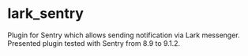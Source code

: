 # lark_sentry
Plugin for Sentry which allows sending notification via Lark messenger.  Presented plugin tested with Sentry from 8.9 to 9.1.2.
